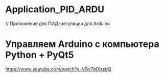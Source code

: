 # Application_PID_ARDU
// Приложение для ПИД-регуляции для Arduino
# Управляем Arduino с компьютера Python + PyQt5
https://www.youtube.com/watch?v=VGv7qOlzzgQ
